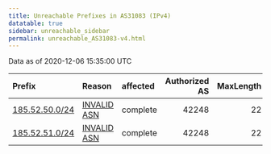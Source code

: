 ```yaml
---
title: Unreachable Prefixes in AS31083 (IPv4)
datatable: true
sidebar: unreachable_sidebar
permalink: unreachable_AS31083-v4.html
---
```


Data as of 2020-12-06 15:35:00 UTC


<div class="datatable-begin"></div>

| Prefix                                                 | Reason                                                                                                | affected   |   Authorized AS |   MaxLength | Anchor                                         |   unreachable /24s |
|:-------------------------------------------------------|:------------------------------------------------------------------------------------------------------|:-----------|----------------:|------------:|:-----------------------------------------------|-------------------:|
| [185.52.50.0/24](https://stat.ripe.net/185.52.50.0/24) | [INVALID ASN](https://rpki-validator.ripe.net/announcement-preview?asn=AS31083&prefix=185.52.50.0/24) | complete   |           42248 |          22 | [RIPE](unreachable_RIPE_NCC_RPKI_Root-v4.html) |                  1 |
| [185.52.51.0/24](https://stat.ripe.net/185.52.51.0/24) | [INVALID ASN](https://rpki-validator.ripe.net/announcement-preview?asn=AS31083&prefix=185.52.51.0/24) | complete   |           42248 |          22 | [RIPE](unreachable_RIPE_NCC_RPKI_Root-v4.html) |                  1 |

<div class="datatable-end"></div>